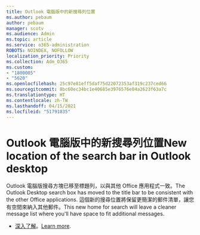 ```yaml
---
title: Outlook 電腦版中的新搜尋列位置
ms.author: pebaum
author: pebaum
manager: scotv
ms.audience: Admin
ms.topic: article
ms.service: o365-administration
ROBOTS: NOINDEX, NOFOLLOW
localization_priority: Priority
ms.collection: Adm_O365
ms.custom:
- "1800005"
- "5620"
ms.openlocfilehash: 25c97e81eff5daf75d22072353af319c237ced66
ms.sourcegitcommit: 8bc60ec34bc1e40685e3976576e04a2623f63a7c
ms.translationtype: HT
ms.contentlocale: zh-TW
ms.lasthandoff: 04/15/2021
ms.locfileid: "51791835"
---
```

# <a name="new-location-of-the-search-bar-in-outlook-desktop"></a><span data-ttu-id="10404-102">Outlook 電腦版中的新搜尋列位置</span><span class="sxs-lookup"><span data-stu-id="10404-102">New location of the search bar in Outlook desktop</span></span>

<span data-ttu-id="10404-103">Outlook 電腦版搜尋方塊已移至標題列，以與其他 Office 應用程式一致。</span><span class="sxs-lookup"><span data-stu-id="10404-103">The Outlook Desktop search box has moved to the title bar to be consistent with the other Office applications.</span></span> <span data-ttu-id="10404-104">這個新的搜尋位置將保留更簡潔的郵件清單，讓您有空間來納入其他郵件。</span><span class="sxs-lookup"><span data-stu-id="10404-104">This new home for search will leave a cleaner message list where you'll have space to fit additional messages.</span></span>
- <span data-ttu-id="10404-105">[深入了解](https://support.microsoft.com/zh-TW/office/96fee452-80cd-492d-a35c-5c37584b416b)。</span><span class="sxs-lookup"><span data-stu-id="10404-105">[Learn more](https://support.microsoft.com/zh-TW/office/96fee452-80cd-492d-a35c-5c37584b416b).</span></span>
